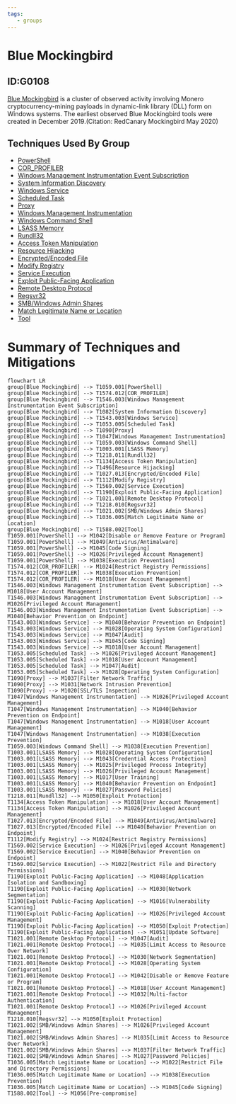 ```yaml
---
tags:
   - groups
---
```

# Blue Mockingbird
## ID:G0108
[Blue Mockingbird](groups/G0108) is a cluster of observed activity involving Monero cryptocurrency-mining payloads in dynamic-link library (DLL) form on Windows systems. The earliest observed Blue Mockingbird tools were created in December 2019.(Citation: RedCanary Mockingbird May 2020)
## Techniques Used By Group
* [PowerShell](techniques/T1059/001)
* [COR_PROFILER](techniques/T1574/012)
* [Windows Management Instrumentation Event Subscription](techniques/T1546/003)
* [System Information Discovery](techniques/T1082)
* [Windows Service](techniques/T1543/003)
* [Scheduled Task](techniques/T1053/005)
* [Proxy](techniques/T1090)
* [Windows Management Instrumentation](techniques/T1047)
* [Windows Command Shell](techniques/T1059/003)
* [LSASS Memory](techniques/T1003/001)
* [Rundll32](techniques/T1218/011)
* [Access Token Manipulation](techniques/T1134)
* [Resource Hijacking](techniques/T1496)
* [Encrypted/Encoded File](techniques/T1027/013)
* [Modify Registry](techniques/T1112)
* [Service Execution](techniques/T1569/002)
* [Exploit Public-Facing Application](techniques/T1190)
* [Remote Desktop Protocol](techniques/T1021/001)
* [Regsvr32](techniques/T1218/010)
* [SMB/Windows Admin Shares](techniques/T1021/002)
* [Match Legitimate Name or Location](techniques/T1036/005)
* [Tool](techniques/T1588/002)

# Summary of Techniques and Mitigations
```mermaid
flowchart LR
group[Blue Mockingbird] --> T1059.001[PowerShell]
group[Blue Mockingbird] --> T1574.012[COR_PROFILER]
group[Blue Mockingbird] --> T1546.003[Windows Management Instrumentation Event Subscription]
group[Blue Mockingbird] --> T1082[System Information Discovery]
group[Blue Mockingbird] --> T1543.003[Windows Service]
group[Blue Mockingbird] --> T1053.005[Scheduled Task]
group[Blue Mockingbird] --> T1090[Proxy]
group[Blue Mockingbird] --> T1047[Windows Management Instrumentation]
group[Blue Mockingbird] --> T1059.003[Windows Command Shell]
group[Blue Mockingbird] --> T1003.001[LSASS Memory]
group[Blue Mockingbird] --> T1218.011[Rundll32]
group[Blue Mockingbird] --> T1134[Access Token Manipulation]
group[Blue Mockingbird] --> T1496[Resource Hijacking]
group[Blue Mockingbird] --> T1027.013[Encrypted/Encoded File]
group[Blue Mockingbird] --> T1112[Modify Registry]
group[Blue Mockingbird] --> T1569.002[Service Execution]
group[Blue Mockingbird] --> T1190[Exploit Public-Facing Application]
group[Blue Mockingbird] --> T1021.001[Remote Desktop Protocol]
group[Blue Mockingbird] --> T1218.010[Regsvr32]
group[Blue Mockingbird] --> T1021.002[SMB/Windows Admin Shares]
group[Blue Mockingbird] --> T1036.005[Match Legitimate Name or Location]
group[Blue Mockingbird] --> T1588.002[Tool]
T1059.001[PowerShell] --> M1042[Disable or Remove Feature or Program]
T1059.001[PowerShell] --> M1049[Antivirus/Antimalware]
T1059.001[PowerShell] --> M1045[Code Signing]
T1059.001[PowerShell] --> M1026[Privileged Account Management]
T1059.001[PowerShell] --> M1038[Execution Prevention]
T1574.012[COR_PROFILER] --> M1024[Restrict Registry Permissions]
T1574.012[COR_PROFILER] --> M1038[Execution Prevention]
T1574.012[COR_PROFILER] --> M1018[User Account Management]
T1546.003[Windows Management Instrumentation Event Subscription] --> M1018[User Account Management]
T1546.003[Windows Management Instrumentation Event Subscription] --> M1026[Privileged Account Management]
T1546.003[Windows Management Instrumentation Event Subscription] --> M1040[Behavior Prevention on Endpoint]
T1543.003[Windows Service] --> M1040[Behavior Prevention on Endpoint]
T1543.003[Windows Service] --> M1028[Operating System Configuration]
T1543.003[Windows Service] --> M1047[Audit]
T1543.003[Windows Service] --> M1045[Code Signing]
T1543.003[Windows Service] --> M1018[User Account Management]
T1053.005[Scheduled Task] --> M1026[Privileged Account Management]
T1053.005[Scheduled Task] --> M1018[User Account Management]
T1053.005[Scheduled Task] --> M1047[Audit]
T1053.005[Scheduled Task] --> M1028[Operating System Configuration]
T1090[Proxy] --> M1037[Filter Network Traffic]
T1090[Proxy] --> M1031[Network Intrusion Prevention]
T1090[Proxy] --> M1020[SSL/TLS Inspection]
T1047[Windows Management Instrumentation] --> M1026[Privileged Account Management]
T1047[Windows Management Instrumentation] --> M1040[Behavior Prevention on Endpoint]
T1047[Windows Management Instrumentation] --> M1018[User Account Management]
T1047[Windows Management Instrumentation] --> M1038[Execution Prevention]
T1059.003[Windows Command Shell] --> M1038[Execution Prevention]
T1003.001[LSASS Memory] --> M1028[Operating System Configuration]
T1003.001[LSASS Memory] --> M1043[Credential Access Protection]
T1003.001[LSASS Memory] --> M1025[Privileged Process Integrity]
T1003.001[LSASS Memory] --> M1026[Privileged Account Management]
T1003.001[LSASS Memory] --> M1017[User Training]
T1003.001[LSASS Memory] --> M1040[Behavior Prevention on Endpoint]
T1003.001[LSASS Memory] --> M1027[Password Policies]
T1218.011[Rundll32] --> M1050[Exploit Protection]
T1134[Access Token Manipulation] --> M1018[User Account Management]
T1134[Access Token Manipulation] --> M1026[Privileged Account Management]
T1027.013[Encrypted/Encoded File] --> M1049[Antivirus/Antimalware]
T1027.013[Encrypted/Encoded File] --> M1040[Behavior Prevention on Endpoint]
T1112[Modify Registry] --> M1024[Restrict Registry Permissions]
T1569.002[Service Execution] --> M1026[Privileged Account Management]
T1569.002[Service Execution] --> M1040[Behavior Prevention on Endpoint]
T1569.002[Service Execution] --> M1022[Restrict File and Directory Permissions]
T1190[Exploit Public-Facing Application] --> M1048[Application Isolation and Sandboxing]
T1190[Exploit Public-Facing Application] --> M1030[Network Segmentation]
T1190[Exploit Public-Facing Application] --> M1016[Vulnerability Scanning]
T1190[Exploit Public-Facing Application] --> M1026[Privileged Account Management]
T1190[Exploit Public-Facing Application] --> M1050[Exploit Protection]
T1190[Exploit Public-Facing Application] --> M1051[Update Software]
T1021.001[Remote Desktop Protocol] --> M1047[Audit]
T1021.001[Remote Desktop Protocol] --> M1035[Limit Access to Resource Over Network]
T1021.001[Remote Desktop Protocol] --> M1030[Network Segmentation]
T1021.001[Remote Desktop Protocol] --> M1028[Operating System Configuration]
T1021.001[Remote Desktop Protocol] --> M1042[Disable or Remove Feature or Program]
T1021.001[Remote Desktop Protocol] --> M1018[User Account Management]
T1021.001[Remote Desktop Protocol] --> M1032[Multi-factor Authentication]
T1021.001[Remote Desktop Protocol] --> M1026[Privileged Account Management]
T1218.010[Regsvr32] --> M1050[Exploit Protection]
T1021.002[SMB/Windows Admin Shares] --> M1026[Privileged Account Management]
T1021.002[SMB/Windows Admin Shares] --> M1035[Limit Access to Resource Over Network]
T1021.002[SMB/Windows Admin Shares] --> M1037[Filter Network Traffic]
T1021.002[SMB/Windows Admin Shares] --> M1027[Password Policies]
T1036.005[Match Legitimate Name or Location] --> M1022[Restrict File and Directory Permissions]
T1036.005[Match Legitimate Name or Location] --> M1038[Execution Prevention]
T1036.005[Match Legitimate Name or Location] --> M1045[Code Signing]
T1588.002[Tool] --> M1056[Pre-compromise]
```